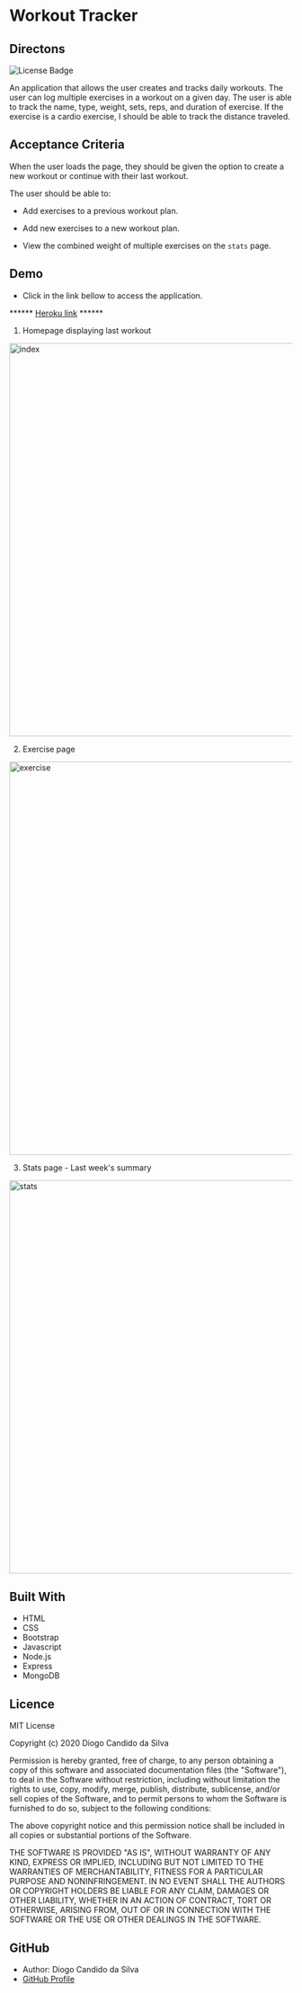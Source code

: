 # Workout Tracker

## Directons
![License Badge](https://img.shields.io/static/v1?label=License&message=MIT_License&color=blue)

An application that allows the user creates and tracks daily workouts. The user can log multiple exercises in a workout on a given day. The user is able to track the name, type, weight, sets, reps, and duration of exercise. If the exercise is a cardio exercise, I should be able to track the distance traveled.

## Acceptance Criteria

When the user loads the page, they should be given the option to create a new workout or continue with their last workout.

The user should be able to:

  * Add exercises to a previous workout plan.

  * Add new exercises to a new workout plan.

  * View the combined weight of multiple exercises on the `stats` page.

## Demo

* Click in the link bellow to access the application.

****** [Heroku link](https://workout-tracker-homework17.herokuapp.com/) ******

1. Homepage displaying last workout

<img width="700" alt="index" src="https://user-images.githubusercontent.com/61811579/97766695-d4c4fa80-1ad4-11eb-8754-1121fafa0b6b.png">

2. Exercise page

<img width="700" alt="exercise" src="https://user-images.githubusercontent.com/61811579/97766694-cecf1980-1ad4-11eb-8ac5-97037cf5b3ff.png">

3. Stats page - Last week's summary

<img width="700" alt="stats" src="https://user-images.githubusercontent.com/61811579/97766696-d55d9100-1ad4-11eb-96f7-980c922034e2.png">

## Built With
* HTML
* CSS
* Bootstrap
* Javascript
* Node.js
* Express
* MongoDB

## Licence

MIT License

Copyright (c) 2020 Diogo Candido da Silva

Permission is hereby granted, free of charge, to any person obtaining a copy
of this software and associated documentation files (the "Software"), to deal
in the Software without restriction, including without limitation the rights
to use, copy, modify, merge, publish, distribute, sublicense, and/or sell
copies of the Software, and to permit persons to whom the Software is
furnished to do so, subject to the following conditions:

The above copyright notice and this permission notice shall be included in all
copies or substantial portions of the Software.

THE SOFTWARE IS PROVIDED "AS IS", WITHOUT WARRANTY OF ANY KIND, EXPRESS OR
IMPLIED, INCLUDING BUT NOT LIMITED TO THE WARRANTIES OF MERCHANTABILITY,
FITNESS FOR A PARTICULAR PURPOSE AND NONINFRINGEMENT. IN NO EVENT SHALL THE
AUTHORS OR COPYRIGHT HOLDERS BE LIABLE FOR ANY CLAIM, DAMAGES OR OTHER
LIABILITY, WHETHER IN AN ACTION OF CONTRACT, TORT OR OTHERWISE, ARISING FROM,
OUT OF OR IN CONNECTION WITH THE SOFTWARE OR THE USE OR OTHER DEALINGS IN THE
SOFTWARE.

## GitHub
- Author: Diogo Candido da Silva
- [GitHub Profile](https://github.com/diogocandidos)